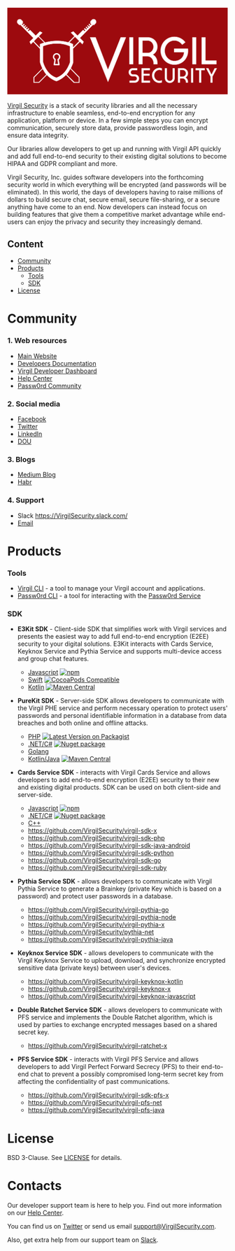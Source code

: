 <a href="https://virgilsecurity.com"><img src="images/VirgilLogo.png"></a>

[Virgil Security](https://virgilsecurity.com) is a stack of security libraries and all the necessary infrastructure to enable seamless, end-to-end encryption for any application, platform or device. In a few simple steps you can encrypt communication, securely store data, provide passwordless login, and ensure data integrity.

Our libraries allow developers to get up and running with Virgil API quickly and add full end-to-end security to their existing digital solutions to become HIPAA and GDPR compliant and more.

Virgil Security, Inc. guides software developers into the forthcoming security world in which everything will be encrypted (and passwords will be eliminated). In this world, the days of developers having to raise millions of dollars to build secure chat, secure email, secure file-sharing, or a secure anything have come to an end. Now developers can instead focus on building features that give them a competitive market advantage while end-users can enjoy the privacy and security they increasingly demand.

## Content
- [Community](#community)
- [Products](#products)
  - [Tools](#tools)
  - [SDK](#sdk)
- [License](#license)

# Community
### 1. Web resources
* [Main Website](https://VirgilSecurity.com)
* [Developers Documentation](https://developer.virgilsecurity.com/docs)
* [Virgil Developer Dashboard](https://dashboard.VirgilSecurity.com)
* [Help Center](https://help.VirgilSecurity.com)
* [Passw0rd Community](https://passw0rd.io/)

### 2. Social media
* [Facebook](https://www.facebook.com/VirgilSec)
* [Twitter](https://twitter.com/VirgilSecurity)
* [LinkedIn](https://www.linkedin.com/company/virgil-security-inc-/)
* [DOU](https://jobs.dou.ua/companies/virgil-security-inc/)

### 3. Blogs
* [Medium Blog](https://medium.com/@VirgilSecurity)
* [Habr](https://habr.com/company/VirgilSecurity)

### 4. Support
* Slack https://VirgilSecurity.slack.com/
* [Email](mailto:support@VirgilSecurity.com)

# Products

### Tools
* [Virgil CLI](https://github.com/VirgilSecurity/virgil-cli) - a tool to manage your Virgil account and applications.
* [Passw0rd CLI](https://github.com/passw0rd/cli) - a tool for interacting with the [Passw0rd Service](https://passw0rd.io/)

### SDK
* **E3Kit SDK** - Client-side SDK that simplifies work with Virgil services and presents the easiest way to add full end-to-end encryption (E2EE) security to your digital solutions. E3Kit interacts with Cards Service, Keyknox Service and Pythia Service and supports multi-device access and group chat features.
  * [Javascript](https://github.com/VirgilSecurity/virgil-e3kit-js) [![npm](https://img.shields.io/npm/v/@virgilsecurity/e3kit.svg)](https://www.npmjs.com/package/@virgilsecurity/e3kit)
  * [Swift](https://github.com/VirgilSecurity/virgil-e3kit-x) [![CocoaPods Compatible](https://img.shields.io/cocoapods/v/VirgilE3Kit.svg)](https://cocoapods.org/pods/VirgilE3Kit)
  * [Kotlin](https://github.com/VirgilSecurity/virgil-e3kit-kotlin) [![Maven Central](https://maven-badges.herokuapp.com/maven-central/com.virgilsecurity/purekit/badge.svg)](https://maven-badges.herokuapp.com/maven-central/com.virgilsecurity/purekit)


* **PureKit SDK** - Server-side SDK allows developers to communicate with the Virgil PHE service and perform necessary operation to protect users' passwords and personal identifiable information in a database from data breaches and both online and offline attacks.
  * [PHP](https://github.com/VirgilSecurity/virgil-purekit-php) [![Latest Version on Packagist](https://img.shields.io/packagist/v/virgil/purekit.svg?style=flat-square)](https://packagist.org/packages/virgil/purekit)
  * [.NET/C#](https://github.com/VirgilSecurity/virgil-purekit-net) [![Nuget package](https://img.shields.io/nuget/v/virgil.purekit.svg)](https://www.nuget.org/packages/Virgil.PureKit/)
  * [Golang](https://github.com/VirgilSecurity/virgil-purekit-go)
  * [Kotlin/Java](https://github.com/VirgilSecurity/virgil-purekit-kotlin)  [![Maven Central](https://maven-badges.herokuapp.com/maven-central/com.virgilsecurity/purekit/badge.svg)](https://maven-badges.herokuapp.com/maven-central/com.virgilsecurity/purekit)


* **Cards Service SDK** - interacts with Virgil Cards Service and allows developers to add end-to-end encryption (E2EE) security to their new and existing digital products. SDK can be used on both client-side and server-side.
  * [Javascript](https://github.com/VirgilSecurity/virgil-sdk-javascript)  [![npm](https://img.shields.io/npm/v/virgil-sdk.svg)](https://www.npmjs.com/package/virgil-sdk)
  * [.NET/C#](https://github.com/VirgilSecurity/virgil-sdk-net) [![Nuget package](https://img.shields.io/nuget/v/Virgil.SDK.svg)](https://www.nuget.org/packages/Virgil.SDK/)
  * [C++](https://github.com/VirgilSecurity/virgil-sdk-cpp)
  * https://github.com/VirgilSecurity/virgil-sdk-x
  * https://github.com/VirgilSecurity/virgil-sdk-php
  * https://github.com/VirgilSecurity/virgil-sdk-java-android
  * https://github.com/VirgilSecurity/virgil-sdk-python
  * https://github.com/VirgilSecurity/virgil-sdk-go
  * https://github.com/VirgilSecurity/virgil-sdk-ruby


* **Pythia Service SDK** - allows developers to communicate with Virgil Pythia Service to generate a Brainkey (private Key which is based on a password) and protect user passwords in a database.
  * https://github.com/VirgilSecurity/virgil-pythia-go
  * https://github.com/VirgilSecurity/virgil-pythia-node
  * https://github.com/VirgilSecurity/virgil-pythia-x
  * https://github.com/VirgilSecurity/pythia-net
  * https://github.com/VirgilSecurity/virgil-pythia-java


* **Keyknox Service SDK** - allows developers to communicate with the Virgil Keyknox Service to upload, download, and synchronize encrypted sensitive data (private keys) between user's devices.
  * https://github.com/VirgilSecurity/virgil-keyknox-kotlin
  * https://github.com/VirgilSecurity/virgil-keyknox-x
  * https://github.com/VirgilSecurity/virgil-keyknox-javascript


* **Double Ratchet Service SDK** - allows developers to communicate with PFS service and implements the Double Ratchet algorithm, which is used by parties to exchange encrypted messages based on a shared secret key.
  * https://github.com/VirgilSecurity/virgil-ratchet-x


* **PFS Service SDK** - interacts with Virgil PFS Service and allows developers to add Virgil Perfect Forward Secrecy (PFS) to their end-to-end chat to prevent a possibly compromised long-term secret key from affecting the confidentiality of past communications.
  * https://github.com/VirgilSecurity/virgil-sdk-pfs-x
  * https://github.com/VirgilSecurity/virgil-pfs-net
  * https://github.com/VirgilSecurity/virgil-pfs-java


# License
BSD 3-Clause. See [LICENSE](https://github.com/VirgilSecurity/virgil/blob/master/LICENSE) for details.

# Contacts
Our developer support team is here to help you. Find out more information on our [Help Center](https://help.virgilsecurity.com/).

You can find us on [Twitter](https://twitter.com/VirgilSecurity) or send us email support@VirgilSecurity.com.

Also, get extra help from our support team on [Slack](https://virgilsecurity.com/join-community).
